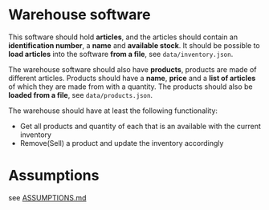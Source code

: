 # Warehouse software

This software should hold **articles**, and the articles should contain an **identification number**, a **name** and **available stock**. 
It should be possible to **load articles** into the software **from a file**, see `data/inventory.json`.

The warehouse software should also have **products**, products are made of different articles. 
Products should have a **name**, **price** and a **list of articles** of which they are made from with a quantity. 
The products should also be **loaded from a file**, see `data/products.json`.

The warehouse should have at least the following functionality:
- Get all products and quantity of each that is an available with the current inventory
- Remove(Sell) a product and update the inventory accordingly

# Assumptions

see [ASSUMPTIONS.md](./ASSUMPTIONS.md)